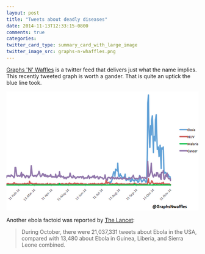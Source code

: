 ```yaml
---
layout: post
title: "Tweets about deadly diseases"
date: 2014-11-13T12:33:15-0800
comments: true
categories: 
twitter_card_type: summary_card_with_large_image
twitter_image_src: graphs-n-whaffles.png
---
```

<a href="https://twitter.com/Graphsnwaffles">Graphs 'N' Waffles</a> is a twitter feed that delivers just what the name implies. This recently tweeted graph is worth a gander. That is quite an uptick the blue line took.

<a href="https://twitter.com/Graphsnwaffles/status/532287187044536323"><img class="center" src='graphs-n-whaffles.png' alt="graphs-n-whaffles" /></a>

Another ebola factoid was reported by <a href="http://www.thelancet.com/journals/lancet/article/PIIS0140-6736%2814%2962016-X/fulltext">The Lancet</a>:
<blockquote>During October, there were 21,037,331 tweets about Ebola in the USA, compared with 13,480 about Ebola in Guinea, Liberia, and Sierra Leone combined.</blockquote>